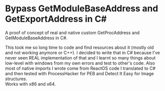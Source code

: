# Bypass GetModuleBaseAddress and GetExportAddress in C#
A proof of concept of real and native custom GetProcAddress and GetModuleBaseAddress in C#.

This took me so long time to code and find resources about it (mostly old and not working anymore or C++). I decided to write that in C# because I've never seen REAL implementation of that and I learnt so many things about low-level with windows from my own errors and test to other's code. Also most of native imports I wrote come from ReactOS code I translated to C# and then tested with ProcessHacker for PEB and Detect It Easy for Image structures.
<br>
Works with x86 and x64.
